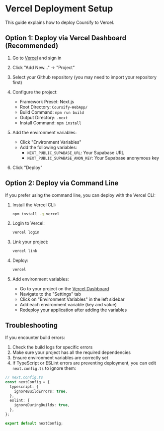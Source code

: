 # Vercel Deployment Setup

This guide explains how to deploy Coursify to Vercel.

## Option 1: Deploy via Vercel Dashboard (Recommended)

1. Go to [Vercel](https://vercel.com/) and sign in
2. Click "Add New..." → "Project"
3. Select your Github repository (you may need to import your repository first)
4. Configure the project:

   - Framework Preset: Next.js
   - Root Directory: `Coursify-WebApp/`
   - Build Command: `npm run build`
   - Output Directory: `.next`
   - Install Command: `npm install`

5. Add the environment variables:

   - Click "Environment Variables"
   - Add the following variables:
     - `NEXT_PUBLIC_SUPABASE_URL`: Your Supabase URL
     - `NEXT_PUBLIC_SUPABASE_ANON_KEY`: Your Supabase anonymous key

6. Click "Deploy"

## Option 2: Deploy via Command Line

If you prefer using the command line, you can deploy with the Vercel CLI:

1. Install the Vercel CLI:

   ```bash
   npm install -g vercel
   ```

2. Login to Vercel:

   ```bash
   vercel login
   ```

3. Link your project:

   ```bash
   vercel link
   ```

4. Deploy:

   ```bash
   vercel
   ```

5. Add environment variables:
   - Go to your project on the [Vercel Dashboard](https://vercel.com/dashboard)
   - Navigate to the "Settings" tab
   - Click on "Environment Variables" in the left sidebar
   - Add each environment variable (key and value)
   - Redeploy your application after adding the variables

## Troubleshooting

If you encounter build errors:

1. Check the build logs for specific errors
2. Make sure your project has all the required dependencies
3. Ensure environment variables are correctly set
4. If TypeScript or ESLint errors are preventing deployment, you can edit `next.config.ts` to ignore them:

```typescript
// next.config.ts
const nextConfig = {
  typescript: {
    ignoreBuildErrors: true,
  },
  eslint: {
    ignoreDuringBuilds: true,
  },
};

export default nextConfig;
```
